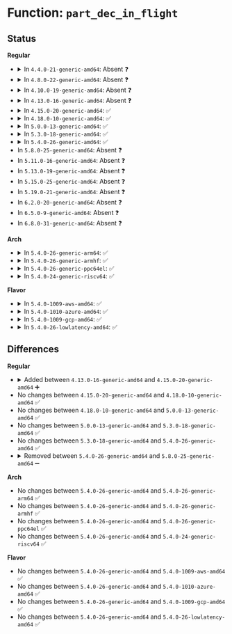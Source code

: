 # Function: <code>part_dec_in_flight</code>

## Status
<b>Regular</b>
<ul>
<li>
<details>
<summary>In <code>4.4.0-21-generic-amd64</code>: Absent ❓</summary>

```json
{
  "name": "part_dec_in_flight",
  "collision_type": "Static Duplication",
  "inline_type": "Full",
  "funcs": [
    {
      "addr": 18446744071582713644,
      "name": "part_dec_in_flight",
      "external": false,
      "loc": "include/linux/genhd.h:403",
      "file": "block/bio.c",
      "inline": "declared, inlined",
      "caller_inline": [
        "block/bio.c:generic_end_io_acct"
      ],
      "caller_func": []
    },
    {
      "addr": 18446744071582754365,
      "name": "part_dec_in_flight",
      "external": false,
      "loc": "include/linux/genhd.h:403",
      "file": "block/blk-core.c",
      "inline": "declared, inlined",
      "caller_inline": [],
      "caller_func": []
    },
    {
      "addr": 18446744071582783766,
      "name": "part_dec_in_flight",
      "external": false,
      "loc": "include/linux/genhd.h:403",
      "file": "block/blk-merge.c",
      "inline": "declared, inlined",
      "caller_inline": [
        "block/blk-merge.c:attempt_merge"
      ],
      "caller_func": []
    },
    {
      "addr": 18446744071584705392,
      "name": "part_dec_in_flight",
      "external": false,
      "loc": "include/linux/genhd.h:403",
      "file": "drivers/nvdimm/core.c",
      "inline": "declared, inlined",
      "caller_inline": [
        "drivers/nvdimm/core.c:nd_iostat_end"
      ],
      "caller_func": []
    }
  ],
  "symbols": []
}
```
</details>
</li>
<li>
<details>
<summary>In <code>4.8.0-22-generic-amd64</code>: Absent ❓</summary>

```json
{
  "name": "part_dec_in_flight",
  "collision_type": "Static Duplication",
  "inline_type": "Full",
  "funcs": [
    {
      "addr": 18446744071582991010,
      "name": "part_dec_in_flight",
      "external": false,
      "loc": "include/linux/genhd.h:387",
      "file": "block/bio.c",
      "inline": "declared, inlined",
      "caller_inline": [
        "block/bio.c:generic_end_io_acct"
      ],
      "caller_func": []
    },
    {
      "addr": 18446744071583032247,
      "name": "part_dec_in_flight",
      "external": false,
      "loc": "include/linux/genhd.h:387",
      "file": "block/blk-core.c",
      "inline": "declared, inlined",
      "caller_inline": [],
      "caller_func": []
    },
    {
      "addr": 18446744071583062109,
      "name": "part_dec_in_flight",
      "external": false,
      "loc": "include/linux/genhd.h:387",
      "file": "block/blk-merge.c",
      "inline": "declared, inlined",
      "caller_inline": [],
      "caller_func": []
    },
    {
      "addr": 18446744071585053315,
      "name": "part_dec_in_flight",
      "external": false,
      "loc": "include/linux/genhd.h:387",
      "file": "drivers/nvdimm/core.c",
      "inline": "declared, inlined",
      "caller_inline": [
        "drivers/nvdimm/core.c:nd_iostat_end"
      ],
      "caller_func": []
    }
  ],
  "symbols": []
}
```
</details>
</li>
<li>
<details>
<summary>In <code>4.10.0-19-generic-amd64</code>: Absent ❓</summary>

```json
{
  "name": "part_dec_in_flight",
  "collision_type": "Static Duplication",
  "inline_type": "Full",
  "funcs": [
    {
      "addr": 18446744071583095954,
      "name": "part_dec_in_flight",
      "external": false,
      "loc": "include/linux/genhd.h:378",
      "file": "block/bio.c",
      "inline": "declared, inlined",
      "caller_inline": [
        "block/bio.c:generic_end_io_acct"
      ],
      "caller_func": []
    },
    {
      "addr": 18446744071583137102,
      "name": "part_dec_in_flight",
      "external": false,
      "loc": "include/linux/genhd.h:378",
      "file": "block/blk-core.c",
      "inline": "declared, inlined",
      "caller_inline": [],
      "caller_func": []
    },
    {
      "addr": 18446744071583169238,
      "name": "part_dec_in_flight",
      "external": false,
      "loc": "include/linux/genhd.h:378",
      "file": "block/blk-merge.c",
      "inline": "declared, inlined",
      "caller_inline": [],
      "caller_func": []
    }
  ],
  "symbols": []
}
```
</details>
</li>
<li>
<details>
<summary>In <code>4.13.0-16-generic-amd64</code>: Absent ❓</summary>

```json
{
  "name": "part_dec_in_flight",
  "collision_type": "Static Duplication",
  "inline_type": "Full",
  "funcs": [
    {
      "addr": 18446744071583152370,
      "name": "part_dec_in_flight",
      "external": false,
      "loc": "include/linux/genhd.h:372",
      "file": "block/bio.c",
      "inline": "declared, inlined",
      "caller_inline": [
        "block/bio.c:generic_end_io_acct"
      ],
      "caller_func": []
    },
    {
      "addr": 18446744071583193924,
      "name": "part_dec_in_flight",
      "external": false,
      "loc": "include/linux/genhd.h:372",
      "file": "block/blk-core.c",
      "inline": "declared, inlined",
      "caller_inline": [],
      "caller_func": []
    },
    {
      "addr": 18446744071583226218,
      "name": "part_dec_in_flight",
      "external": false,
      "loc": "include/linux/genhd.h:372",
      "file": "block/blk-merge.c",
      "inline": "declared, inlined",
      "caller_inline": [
        "block/blk-merge.c:attempt_merge"
      ],
      "caller_func": []
    }
  ],
  "symbols": []
}
```
</details>
</li>
<li>
<details>
<summary>In <code>4.15.0-20-generic-amd64</code>: ✅</summary>

```c
void part_dec_in_flight(struct request_queue * q, struct hd_struct * part, int rw)
```

```json
{
  "name": "part_dec_in_flight",
  "collision_type": "Unique Global",
  "inline_type": "No",
  "funcs": [
    {
      "addr": 18446744071583449664,
      "name": "part_dec_in_flight",
      "external": true,
      "loc": "block/genhd.c:58",
      "file": "block/genhd.c",
      "inline": "seen, unknown",
      "caller_inline": [],
      "caller_func": [
        "block/bio.c:generic_end_io_acct",
        "block/blk-merge.c:attempt_merge"
      ]
    }
  ],
  "symbols": [
    {
      "addr": 18446744071583449664,
      "name": "part_dec_in_flight",
      "section": ".text",
      "bind": "STB_GLOBAL",
      "size": 70
    }
  ]
}
```
</details>
</li>
<li>
<details>
<summary>In <code>4.18.0-10-generic-amd64</code>: ✅</summary>

```c
void part_dec_in_flight(struct request_queue * q, struct hd_struct * part, int rw)
```

```json
{
  "name": "part_dec_in_flight",
  "collision_type": "Unique Global",
  "inline_type": "No",
  "funcs": [
    {
      "addr": 18446744071583660896,
      "name": "part_dec_in_flight",
      "external": true,
      "loc": "block/genhd.c:58",
      "file": "block/genhd.c",
      "inline": "seen, unknown",
      "caller_inline": [],
      "caller_func": [
        "block/bio.c:generic_end_io_acct"
      ]
    }
  ],
  "symbols": [
    {
      "addr": 18446744071583660896,
      "name": "part_dec_in_flight",
      "section": ".text",
      "bind": "STB_GLOBAL",
      "size": 69
    }
  ]
}
```
</details>
</li>
<li>
<details>
<summary>In <code>5.0.0-13-generic-amd64</code>: ✅</summary>

```c
void part_dec_in_flight(struct request_queue * q, struct hd_struct * part, int rw)
```

```json
{
  "name": "part_dec_in_flight",
  "collision_type": "Unique Global",
  "inline_type": "No",
  "funcs": [
    {
      "addr": 18446744071583767200,
      "name": "part_dec_in_flight",
      "external": true,
      "loc": "block/genhd.c:58",
      "file": "block/genhd.c",
      "inline": "seen, unknown",
      "caller_inline": [],
      "caller_func": [
        "block/bio.c:generic_end_io_acct",
        "block/blk-core.c:blk_account_io_done"
      ]
    }
  ],
  "symbols": [
    {
      "addr": 18446744071583767200,
      "name": "part_dec_in_flight",
      "section": ".text",
      "bind": "STB_GLOBAL",
      "size": 111
    }
  ]
}
```
</details>
</li>
<li>
<details>
<summary>In <code>5.3.0-18-generic-amd64</code>: ✅</summary>

```c
void part_dec_in_flight(struct request_queue * q, struct hd_struct * part, int rw)
```

```json
{
  "name": "part_dec_in_flight",
  "collision_type": "Unique Global",
  "inline_type": "No",
  "funcs": [
    {
      "addr": 18446744071583956672,
      "name": "part_dec_in_flight",
      "external": true,
      "loc": "block/genhd.c:59",
      "file": "block/genhd.c",
      "inline": "seen, unknown",
      "caller_inline": [],
      "caller_func": [
        "block/bio.c:generic_end_io_acct",
        "block/blk-core.c:blk_account_io_done"
      ]
    }
  ],
  "symbols": [
    {
      "addr": 18446744071583956672,
      "name": "part_dec_in_flight",
      "section": ".text",
      "bind": "STB_GLOBAL",
      "size": 112
    }
  ]
}
```
</details>
</li>
<li>
<details>
<summary>In <code>5.4.0-26-generic-amd64</code>: ✅</summary>

```c
void part_dec_in_flight(struct request_queue * q, struct hd_struct * part, int rw)
```

```json
{
  "name": "part_dec_in_flight",
  "collision_type": "Unique Global",
  "inline_type": "No",
  "funcs": [
    {
      "addr": 18446744071584060144,
      "name": "part_dec_in_flight",
      "external": true,
      "loc": "block/genhd.c:59",
      "file": "block/genhd.c",
      "inline": "seen, unknown",
      "caller_inline": [],
      "caller_func": [
        "block/bio.c:generic_end_io_acct",
        "block/blk-core.c:blk_account_io_done"
      ]
    }
  ],
  "symbols": [
    {
      "addr": 18446744071584060144,
      "name": "part_dec_in_flight",
      "section": ".text",
      "bind": "STB_GLOBAL",
      "size": 112
    }
  ]
}
```
</details>
</li>
<li>
In <code>5.8.0-25-generic-amd64</code>: Absent ❓
</li>
<li>
In <code>5.11.0-16-generic-amd64</code>: Absent ❓
</li>
<li>
In <code>5.13.0-19-generic-amd64</code>: Absent ❓
</li>
<li>
In <code>5.15.0-25-generic-amd64</code>: Absent ❓
</li>
<li>
In <code>5.19.0-21-generic-amd64</code>: Absent ❓
</li>
<li>
In <code>6.2.0-20-generic-amd64</code>: Absent ❓
</li>
<li>
In <code>6.5.0-9-generic-amd64</code>: Absent ❓
</li>
<li>
In <code>6.8.0-31-generic-amd64</code>: Absent ❓
</li>
</ul>
<b>Arch</b>
<ul>
<li>
<details>
<summary>In <code>5.4.0-26-generic-arm64</code>: ✅</summary>

```c
void part_dec_in_flight(struct request_queue * q, struct hd_struct * part, int rw)
```

```json
{
  "name": "part_dec_in_flight",
  "collision_type": "Unique Global",
  "inline_type": "No",
  "funcs": [
    {
      "addr": 18446603336495901536,
      "name": "part_dec_in_flight",
      "external": true,
      "loc": "block/genhd.c:59",
      "file": "block/genhd.c",
      "inline": "seen, unknown",
      "caller_inline": [],
      "caller_func": [
        "block/bio.c:generic_end_io_acct",
        "block/blk-core.c:blk_account_io_done"
      ]
    }
  ],
  "symbols": [
    {
      "addr": 18446603336495901536,
      "name": "part_dec_in_flight",
      "section": ".text",
      "bind": "STB_GLOBAL",
      "size": 228
    }
  ]
}
```
</details>
</li>
<li>
<details>
<summary>In <code>5.4.0-26-generic-armhf</code>: ✅</summary>

```c
void part_dec_in_flight(struct request_queue * q, struct hd_struct * part, int rw)
```

```json
{
  "name": "part_dec_in_flight",
  "collision_type": "Unique Global",
  "inline_type": "No",
  "funcs": [
    {
      "addr": 3229244660,
      "name": "part_dec_in_flight",
      "external": true,
      "loc": "block/genhd.c:59",
      "file": "block/genhd.c",
      "inline": "seen, unknown",
      "caller_inline": [],
      "caller_func": [
        "block/bio.c:generic_end_io_acct",
        "block/blk-core.c:blk_account_io_done"
      ]
    }
  ],
  "symbols": [
    {
      "addr": 3229244660,
      "name": "part_dec_in_flight",
      "section": ".text",
      "bind": "STB_GLOBAL",
      "size": 188
    }
  ]
}
```
</details>
</li>
<li>
<details>
<summary>In <code>5.4.0-26-generic-ppc64el</code>: ✅</summary>

```c
void part_dec_in_flight(struct request_queue * q, struct hd_struct * part, int rw)
```

```json
{
  "name": "part_dec_in_flight",
  "collision_type": "Unique Global",
  "inline_type": "No",
  "funcs": [
    {
      "addr": 13835058055290108640,
      "name": "part_dec_in_flight",
      "external": true,
      "loc": "block/genhd.c:59",
      "file": "block/genhd.c",
      "inline": "seen, unknown",
      "caller_inline": [],
      "caller_func": [
        "block/bio.c:generic_end_io_acct",
        "block/blk-core.c:blk_account_io_done"
      ]
    }
  ],
  "symbols": [
    {
      "addr": 13835058055290108640,
      "name": "part_dec_in_flight",
      "section": ".text",
      "bind": "STB_GLOBAL",
      "size": 240
    }
  ]
}
```
</details>
</li>
<li>
<details>
<summary>In <code>5.4.0-24-generic-riscv64</code>: ✅</summary>

```c
void part_dec_in_flight(struct request_queue * q, struct hd_struct * part, int rw)
```

```json
{
  "name": "part_dec_in_flight",
  "collision_type": "Unique Global",
  "inline_type": "No",
  "funcs": [
    {
      "addr": 18446743936275017364,
      "name": "part_dec_in_flight",
      "external": true,
      "loc": "block/genhd.c:59",
      "file": "block/genhd.c",
      "inline": "seen, unknown",
      "caller_inline": [],
      "caller_func": [
        "block/bio.c:generic_end_io_acct",
        "block/blk-core.c:blk_account_io_done"
      ]
    }
  ],
  "symbols": [
    {
      "addr": 18446743936275017364,
      "name": "part_dec_in_flight",
      "section": ".text",
      "bind": "STB_GLOBAL",
      "size": 144
    }
  ]
}
```
</details>
</li>
</ul>
<b>Flavor</b>
<ul>
<li>
<details>
<summary>In <code>5.4.0-1009-aws-amd64</code>: ✅</summary>

```c
void part_dec_in_flight(struct request_queue * q, struct hd_struct * part, int rw)
```

```json
{
  "name": "part_dec_in_flight",
  "collision_type": "Unique Global",
  "inline_type": "No",
  "funcs": [
    {
      "addr": 18446744071584028880,
      "name": "part_dec_in_flight",
      "external": true,
      "loc": "block/genhd.c:59",
      "file": "block/genhd.c",
      "inline": "seen, unknown",
      "caller_inline": [],
      "caller_func": [
        "block/bio.c:generic_end_io_acct",
        "block/blk-core.c:blk_account_io_done"
      ]
    }
  ],
  "symbols": [
    {
      "addr": 18446744071584028880,
      "name": "part_dec_in_flight",
      "section": ".text",
      "bind": "STB_GLOBAL",
      "size": 112
    }
  ]
}
```
</details>
</li>
<li>
<details>
<summary>In <code>5.4.0-1010-azure-amd64</code>: ✅</summary>

```c
void part_dec_in_flight(struct request_queue * q, struct hd_struct * part, int rw)
```

```json
{
  "name": "part_dec_in_flight",
  "collision_type": "Unique Global",
  "inline_type": "No",
  "funcs": [
    {
      "addr": 18446744071583964672,
      "name": "part_dec_in_flight",
      "external": true,
      "loc": "block/genhd.c:59",
      "file": "block/genhd.c",
      "inline": "seen, unknown",
      "caller_inline": [],
      "caller_func": [
        "block/bio.c:generic_end_io_acct",
        "block/blk-core.c:blk_account_io_done"
      ]
    }
  ],
  "symbols": [
    {
      "addr": 18446744071583964672,
      "name": "part_dec_in_flight",
      "section": ".text",
      "bind": "STB_GLOBAL",
      "size": 112
    }
  ]
}
```
</details>
</li>
<li>
<details>
<summary>In <code>5.4.0-1009-gcp-amd64</code>: ✅</summary>

```c
void part_dec_in_flight(struct request_queue * q, struct hd_struct * part, int rw)
```

```json
{
  "name": "part_dec_in_flight",
  "collision_type": "Unique Global",
  "inline_type": "No",
  "funcs": [
    {
      "addr": 18446744071584012640,
      "name": "part_dec_in_flight",
      "external": true,
      "loc": "block/genhd.c:59",
      "file": "block/genhd.c",
      "inline": "seen, unknown",
      "caller_inline": [],
      "caller_func": [
        "block/bio.c:generic_end_io_acct",
        "block/blk-core.c:blk_account_io_done"
      ]
    }
  ],
  "symbols": [
    {
      "addr": 18446744071584012640,
      "name": "part_dec_in_flight",
      "section": ".text",
      "bind": "STB_GLOBAL",
      "size": 112
    }
  ]
}
```
</details>
</li>
<li>
<details>
<summary>In <code>5.4.0-26-lowlatency-amd64</code>: ✅</summary>

```c
void part_dec_in_flight(struct request_queue * q, struct hd_struct * part, int rw)
```

```json
{
  "name": "part_dec_in_flight",
  "collision_type": "Unique Global",
  "inline_type": "No",
  "funcs": [
    {
      "addr": 18446744071584115168,
      "name": "part_dec_in_flight",
      "external": true,
      "loc": "block/genhd.c:59",
      "file": "block/genhd.c",
      "inline": "seen, unknown",
      "caller_inline": [],
      "caller_func": [
        "block/bio.c:generic_end_io_acct",
        "block/blk-core.c:blk_account_io_done"
      ]
    }
  ],
  "symbols": [
    {
      "addr": 18446744071584115168,
      "name": "part_dec_in_flight",
      "section": ".text",
      "bind": "STB_GLOBAL",
      "size": 112
    }
  ]
}
```
</details>
</li>
</ul>

## Differences
<b>Regular</b>
<ul>
<li>
<details>
<summary>Added between <code>4.13.0-16-generic-amd64</code> and <code>4.15.0-20-generic-amd64</code> ➕</summary>

```c
void part_dec_in_flight(struct request_queue * q, struct hd_struct * part, int rw)
```
</details>
</li>
<li>
No changes between <code>4.15.0-20-generic-amd64</code> and <code>4.18.0-10-generic-amd64</code> ✅
</li>
<li>
No changes between <code>4.18.0-10-generic-amd64</code> and <code>5.0.0-13-generic-amd64</code> ✅
</li>
<li>
No changes between <code>5.0.0-13-generic-amd64</code> and <code>5.3.0-18-generic-amd64</code> ✅
</li>
<li>
No changes between <code>5.3.0-18-generic-amd64</code> and <code>5.4.0-26-generic-amd64</code> ✅
</li>
<li>
<details>
<summary>Removed between <code>5.4.0-26-generic-amd64</code> and <code>5.8.0-25-generic-amd64</code> ➖</summary>

```c
void part_dec_in_flight(struct request_queue * q, struct hd_struct * part, int rw)
```
</details>
</li>
</ul>
<b>Arch</b>
<ul>
<li>
No changes between <code>5.4.0-26-generic-amd64</code> and <code>5.4.0-26-generic-arm64</code> ✅
</li>
<li>
No changes between <code>5.4.0-26-generic-amd64</code> and <code>5.4.0-26-generic-armhf</code> ✅
</li>
<li>
No changes between <code>5.4.0-26-generic-amd64</code> and <code>5.4.0-26-generic-ppc64el</code> ✅
</li>
<li>
No changes between <code>5.4.0-26-generic-amd64</code> and <code>5.4.0-24-generic-riscv64</code> ✅
</li>
</ul>
<b>Flavor</b>
<ul>
<li>
No changes between <code>5.4.0-26-generic-amd64</code> and <code>5.4.0-1009-aws-amd64</code> ✅
</li>
<li>
No changes between <code>5.4.0-26-generic-amd64</code> and <code>5.4.0-1010-azure-amd64</code> ✅
</li>
<li>
No changes between <code>5.4.0-26-generic-amd64</code> and <code>5.4.0-1009-gcp-amd64</code> ✅
</li>
<li>
No changes between <code>5.4.0-26-generic-amd64</code> and <code>5.4.0-26-lowlatency-amd64</code> ✅
</li>
</ul>
